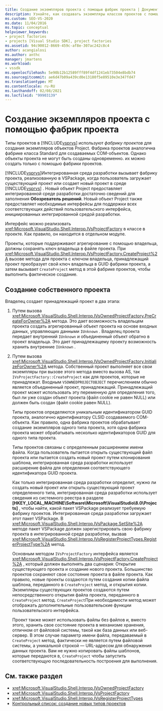 ```yaml
---
title: Создание экземпляров проекта с помощью фабрик проекта | Документация Майкрософт
description: Узнайте, как создавать экземпляры классов проектов с помощью фабрик проектов в интегрированной среде разработки Visual Studio (IDE).
ms.custom: SEO-VS-2020
ms.date: 11/04/2016
ms.topic: conceptual
helpviewer_keywords:
- project factories
- projects [Visual Studio SDK], project factories
ms.assetid: 94c90012-8669-459c-af8e-307ac242c8c4
author: acangialosi
ms.author: anthc
manager: jmartens
ms.workload:
- vssdk
ms.openlocfilehash: 5e90b12b12589fff89f4df1241eb73504e8bdb74
ms.sourcegitcommit: ae6d47b09a439cd0e13180f5e89510e3e347fd47
ms.translationtype: MT
ms.contentlocale: ru-RU
ms.lasthandoff: 02/08/2021
ms.locfileid: "99903139"
---
```

# <a name="create-project-instances-by-using-project-factories"></a>Создание экземпляров проекта с помощью фабрик проекта
Типы проектов в [!INCLUDE[vsprvs](../../code-quality/includes/vsprvs_md.md)] используют *фабрику проектов* для создания экземпляров объектов Project. Фабрика проектов аналогична фабрике класса Standard для создаваемых COM-объектов. Однако объекты проекта не могут быть созданы одновременно. их можно создать только с помощью фабрики проектов.

 [!INCLUDE[vsprvs](../../code-quality/includes/vsprvs_md.md)]Интегрированная среда разработки вызывает фабрику проекта, реализованную в VSPackage, когда пользователь загружает существующий проект или создает новый проект в среде [!INCLUDE[vsprvs](../../code-quality/includes/vsprvs_md.md)] . Новый объект Project предоставляет интегрированной среде разработки достаточно сведений для заполнения **Обозреватель решений**. Новый объект Project также предоставляет необходимые интерфейсы для поддержки всех соответствующих действий пользовательского интерфейса, инициированных интегрированной средой разработки.

 Интерфейс можно реализовать <xref:Microsoft.VisualStudio.Shell.Interop.IVsProjectFactory> в классе в проекте. Как правило, он находится в отдельном модуле.

 Проекты, которые поддерживают агрегирование с помощью владельца, должны сохранять ключ владельца в файле проекта. При <xref:Microsoft.VisualStudio.Shell.Interop.IVsProjectFactory.CreateProject%2A> вызове метода для проекта с ключом владельца, принадлежащий проект преобразует свой ключ владельца в GUID фабрики проекта, а затем вызывает `CreateProject` метод в этой фабрике проектов, чтобы выполнить фактическое создание.

## <a name="create-an-owned-project"></a>Создание собственного проекта
 Владелец создает принадлежащий проект в два этапа:

1. Путем вызова <xref:Microsoft.VisualStudio.Shell.Interop.IVsOwnedProjectFactory.PreCreateForOwner%2A> метода. Это дает возможность владельцем проекта создать агрегированный объект проекта на основе входных данных, управляющих данными `IUnknown` . Владелец проекта передает внутренний `IUnknown` и объединенный объект обратно в проект владельца. Это дает принадлежащему проекту возможность хранить внутренние `IUnknown` .

2. Путем вызова <xref:Microsoft.VisualStudio.Shell.Interop.IVsOwnedProjectFactory.InitializeForOwner%2A> метода. Собственный проект выполняет все свои экземпляры при вызове этого метода вместо вызова AS, так `IVsProjectFactory::CreateProject` как для проектов, которые не принадлежат. Входным `VSOWNEDPROJECTOBJECT` перечислением обычно является объединенный проект, принадлежащий. Принадлежащий проект может использовать эту переменную для определения того, был ли уже создан объект проекта (файл cookie не равен NULL) или должен быть создан (файл cookie равен NULL).

   Типы проектов определяются уникальным идентификатором GUID проекта, аналогично идентификатору CLSID создаваемого COM-объекта. Как правило, одна фабрика проектов обрабатывает создание экземпляров одного типа проекта, хотя одна фабрика проекта может обрабатывать несколько идентификаторов GUID для одного типа проекта.

   Типы проектов связаны с определенным расширением имени файла. Когда пользователь пытается открыть существующий файл проекта или пытается создать новый проект путем клонирования шаблона, интегрированная среда разработки использует расширение файла для определения соответствующего идентификатора GUID проекта.

   Как только интегрированная среда разработки определит, нужно ли создать новый проект или открыть существующий проект определенного типа, интегрированная среда разработки использует сведения из системного реестра в разделе **[HKEY_LOCAL_MACHINE\Software\Microsoft\VisualStudio\8.0\Projects]** , чтобы найти, какой пакет VSPackage реализует требуемую фабрику проектов. Интегрированная среда разработки загружает этот пакет VSPackage. В <xref:Microsoft.VisualStudio.Shell.Interop.IVsPackage.SetSite%2A> методе пакет VSPackage должен зарегистрировать свою фабрику проекта в интегрированной среде разработки, вызвав <xref:Microsoft.VisualStudio.Shell.Interop.IVsRegisterProjectTypes.RegisterProjectType%2A> метод.

   Основным методом `IVsProjectFactory` интерфейса является <xref:Microsoft.VisualStudio.Shell.Interop.IVsProjectFactory.CreateProject%2A> , который должен выполнять два сценария: Открытие существующего проекта и создание нового проекта. Большинство проектов сохраняют свое состояние проекта в файле проекта. Как правило, новые проекты создаются путем создания копии файла шаблона, переданного в `CreateProject` метод, и открытия копии. Экземпляры существующих проектов создаются путем непосредственного открытия файла проекта, переданного в `CreateProject` метод. `CreateProject`При необходимости метод может отображать дополнительные пользовательские функции пользовательского интерфейса.

   Проект также может использовать файлы без файлов и, вместо этого, хранить свое состояние проекта в механизме хранения, отличном от файловой системы, такой как база данных или веб-сервер. В этом случае параметр имени файла, передаваемый в `CreateProject` метод, фактически не является путем файловой системы, а уникальной строкой — URL-адресом для обнаружения данных проекта. Вам не нужно копировать файлы шаблонов, которые передаются в, `CreateProject` чтобы запустить соответствующую последовательность построения для выполнения.

## <a name="see-also"></a>См. также раздел
- <xref:Microsoft.VisualStudio.Shell.Interop.IVsOwnedProjectFactory>
- <xref:Microsoft.VisualStudio.Shell.Interop.IVsProjectFactory>
- <xref:Microsoft.VisualStudio.Shell.Interop.IVsRegisterProjectTypes>
- [Контрольный список: создание новых типов проектов](../../extensibility/internals/checklist-creating-new-project-types.md)
